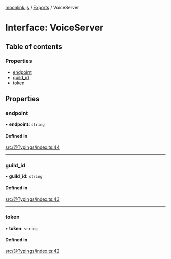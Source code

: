 [moonlink.js](../README.md) / [Exports](../modules.md) / VoiceServer

# Interface: VoiceServer

## Table of contents

### Properties

- [endpoint](VoiceServer.md#endpoint)
- [guild\_id](VoiceServer.md#guild_id)
- [token](VoiceServer.md#token)

## Properties

### endpoint

• **endpoint**: `string`

#### Defined in

[src/@Typings/index.ts:44](https://github.com/Ecliptia/moonlink.js/blob/694fece/src/@Typings/index.ts#L44)

___

### guild\_id

• **guild\_id**: `string`

#### Defined in

[src/@Typings/index.ts:43](https://github.com/Ecliptia/moonlink.js/blob/694fece/src/@Typings/index.ts#L43)

___

### token

• **token**: `string`

#### Defined in

[src/@Typings/index.ts:42](https://github.com/Ecliptia/moonlink.js/blob/694fece/src/@Typings/index.ts#L42)
